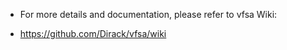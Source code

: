 * For more details and documentation, please refer to vfsa Wiki:

- https://github.com/Dirack/vfsa/wiki

